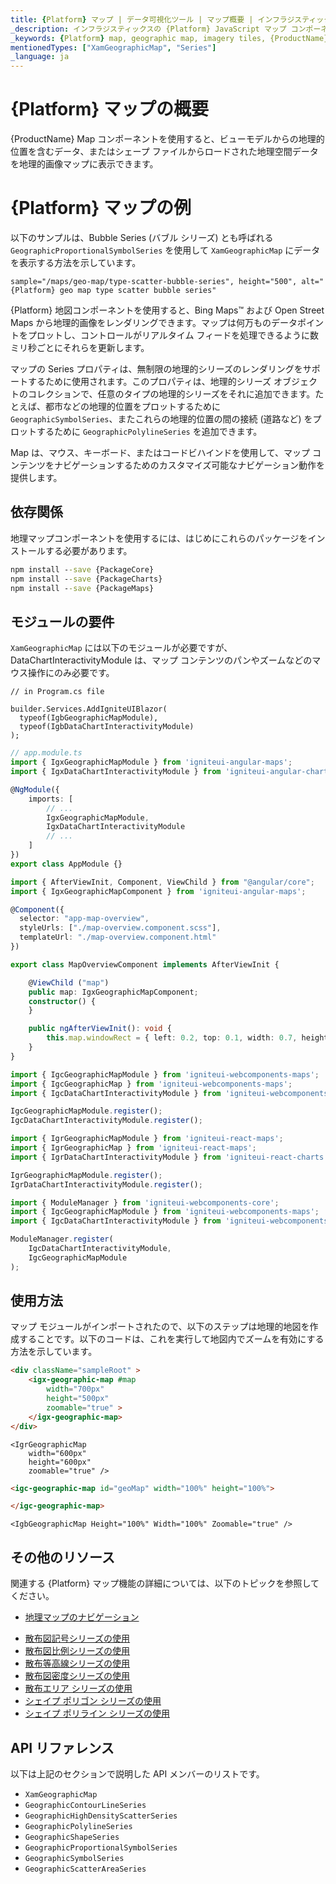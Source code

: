 ```yaml
---
title: {Platform} マップ | データ可視化ツール | マップ概要 | インフラジスティックス
_description: インフラジスティックスの {Platform} JavaScript マップ コンポーネントを使用して、ビュー モデルからの地理的位置を含むデータ、またはシェープ ファイルからロードされた地理空間データを地理的画像マップに表示します。{ProductName} マップのサンプルを是非お試しください!
_keywords: {Platform} map, geographic map, imagery tiles, {ProductName}, Infragistics, {Platform} マップ, 地理マップ, 画像タイル, インフラジスティックス
mentionedTypes: ["XamGeographicMap", "Series"]
_language: ja
---
```

# {Platform} マップの概要

{ProductName} Map コンポーネントを使用すると、ビューモデルからの地理的位置を含むデータ、またはシェープ ファイルからロードされた地理空間データを地理的画像マップに表示できます。

# {Platform} マップの例

以下のサンプルは、Bubble Series (バブル シリーズ) とも呼ばれる `GeographicProportionalSymbolSeries` を使用して `XamGeographicMap` にデータを表示する方法を示しています。

`sample="/maps/geo-map/type-scatter-bubble-series", height="500", alt="{Platform} geo map type scatter bubble series"`


<div class="divider--half"></div>

{Platform} 地図コンポーネントを使用すると、Bing Maps™ および Open Street Maps から地理的画像をレンダリングできます。マップは何万ものデータポイントをプロットし、コントロールがリアルタイム フィードを処理できるように数ミリ秒ごとにそれらを更新します。

マップの Series プロパティは、無制限の地理的シリーズのレンダリングをサポートするために使用されます。このプロパティは、地理的シリーズ オブジェクトのコレクションで、任意のタイプの地理的シリーズをそれに追加できます。たとえば、都市などの地理的位置をプロットするために `GeographicSymbolSeries`、またこれらの地理的位置の間の接続 (道路など) をプロットするために `GeographicPolylineSeries` を追加できます。

Map は、マウス、キーボード、またはコードビハインドを使用して、マップ コンテンツをナビゲーションするためのカスタマイズ可能なナビゲーション動作を提供します。

<!-- Angular, React, WebComponents -->
## 依存関係

地理マップコンポーネントを使用するには、はじめにこれらのパッケージをインストールする必要があります。

```cmd
npm install --save {PackageCore}
npm install --save {PackageCharts}
npm install --save {PackageMaps}
```
<!-- end: Angular, React, WebComponents -->

## モジュールの要件

`XamGeographicMap` には以下のモジュールが必要ですが、DataChartInteractivityModule は、マップ コンテンツのパンやズームなどのマウス操作にのみ必要です。

```razor
// in Program.cs file

builder.Services.AddIgniteUIBlazor(
  typeof(IgbGeographicMapModule),
  typeof(IgbDataChartInteractivityModule)
);
```

```ts
// app.module.ts
import { IgxGeographicMapModule } from 'igniteui-angular-maps';
import { IgxDataChartInteractivityModule } from 'igniteui-angular-charts';

@NgModule({
    imports: [
        // ...
        IgxGeographicMapModule,
		IgxDataChartInteractivityModule
        // ...
    ]
})
export class AppModule {}
```

```ts
import { AfterViewInit, Component, ViewChild } from "@angular/core";
import { IgxGeographicMapComponent } from 'igniteui-angular-maps';

@Component({
  selector: "app-map-overview",
  styleUrls: ["./map-overview.component.scss"],
  templateUrl: "./map-overview.component.html"
})

export class MapOverviewComponent implements AfterViewInit {

    @ViewChild ("map")
    public map: IgxGeographicMapComponent;
    constructor() {
    }

    public ngAfterViewInit(): void {
        this.map.windowRect = { left: 0.2, top: 0.1, width: 0.7, height: 0.7 };
    }
}
```

```ts
import { IgcGeographicMapModule } from 'igniteui-webcomponents-maps';
import { IgcGeographicMap } from 'igniteui-webcomponents-maps';
import { IgcDataChartInteractivityModule } from 'igniteui-webcomponents-charts';

IgcGeographicMapModule.register();
IgcDataChartInteractivityModule.register();
```

```ts
import { IgrGeographicMapModule } from 'igniteui-react-maps';
import { IgrGeographicMap } from 'igniteui-react-maps';
import { IgrDataChartInteractivityModule } from 'igniteui-react-charts';

IgrGeographicMapModule.register();
IgrDataChartInteractivityModule.register();
```

```ts
import { ModuleManager } from 'igniteui-webcomponents-core';
import { IgcGeographicMapModule } from 'igniteui-webcomponents-maps';
import { IgcDataChartInteractivityModule } from 'igniteui-webcomponents-charts';

ModuleManager.register(
    IgcDataChartInteractivityModule,
    IgcGeographicMapModule
);
```

<div class="divider--half"></div>

## 使用方法

マップ モジュールがインポートされたので、以下のステップは地理的地図を作成することです。以下のコードは、これを実行して地図内でズームを有効にする方法を示しています。

```html
<div className="sampleRoot" >
    <igx-geographic-map #map
        width="700px"
        height="500px"
        zoomable="true" >
    </igx-geographic-map>
</div>
```

```tsx
<IgrGeographicMap
    width="600px"
    height="600px"
    zoomable="true" />
```

```html
<igc-geographic-map id="geoMap" width="100%" height="100%">

</igc-geographic-map>
```

```razor
<IgbGeographicMap Height="100%" Width="100%" Zoomable="true" />
```

<div class="divider--half"></div>

## その他のリソース

関連する {Platform} マップ機能の詳細については、以下のトピックを参照してください。

- [地理マップのナビゲーション](geo-map-navigation.md)
<!-- - [地理マップ画像](geo-map-display-imagery-types.md) -->
- [散布図記号シリーズの使用](geo-map-type-scatter-symbol-series.md)
- [散布図比例シリーズの使用](geo-map-type-scatter-bubble-series.md)
- [散布等高線シリーズの使用](geo-map-type-scatter-contour-series.md)
- [散布図密度シリーズの使用](geo-map-type-scatter-density-series.md)
- [散布エリア シリーズの使用](geo-map-type-scatter-area-series.md)
- [シェイプ ポリゴン シリーズの使用](geo-map-type-shape-polygon-series.md)
- [シェイプ ポリライン シリーズの使用](geo-map-type-shape-polyline-series.md)

## API リファレンス

以下は上記のセクションで説明した API メンバーのリストです。

- `XamGeographicMap`
- `GeographicContourLineSeries`
- `GeographicHighDensityScatterSeries`
- `GeographicPolylineSeries`
- `GeographicShapeSeries`
- `GeographicProportionalSymbolSeries`
- `GeographicSymbolSeries`
- `GeographicScatterAreaSeries`